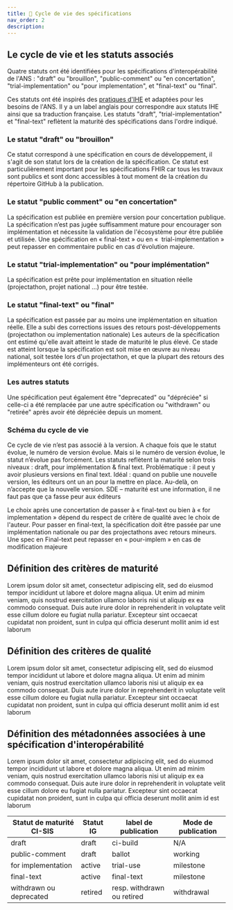 ```yaml
---
title: 🔁 Cycle de vie des spécifications
nav_order: 2
description: 
---
```


## Le cycle de vie et les statuts associés

Quatre statuts ont été identifiées pour les spécifications d'interopérabilité de l'ANS : "draft" ou "brouillon", "public-comment" ou "en concertation", "trial-implementation" ou "pour implementation", et "final-text" ou "final".

Ces statuts ont été inspirés des [pratiques d'IHE](https://wiki.ihe.net/index.php/Comments#Phases_of_Development) et adaptées pour les besoins de l'ANS. Il y a un label anglais pour correspondre aux statuts IHE ainsi que sa traduction française.
Les statuts "draft", "trial-implementation" et "final-text" reflètent la maturité des spécifications dans l'ordre indiqué.

### Le statut "draft" ou "brouillon"

Ce statut correspond à une spécification en cours de développement, il s'agit de son statut lors de la création de la spécification. Ce statut est particulièrement important pour les spécifications FHIR car tous les travaux sont publics et sont donc accessibles à tout moment de la création du répertoire GitHub à la publication.

### Le statut "public comment" ou "en concertation"

La spécification est publiée en première version pour concertation publique. La spécification n’est pas jugée suffisamment mature pour encourager son implémentation et nécessite la validation de l'écosystème pour être publiée et utilisée.
Une spécification en « final-text » ou en «  trial-implementation » peut repasser en commentaire public en cas d'évolution majeure.

### Le statut "trial-implementation" ou "pour implémentation"

La spécification est prête pour implémentation en situation réelle (projectathon, projet national …) pour être testée.

### Le statut "final-text" ou "final"

La spécification est passée par au moins une implémentation en situation réelle. Elle a subi des corrections issues des retours post-développements (projectathon ou implementation nationale)
Les auteurs de la spécification ont estimé qu'elle avait atteint le stade de maturité le plus élevé. Ce stade est atteint lorsque la spécification est soit mise en œuvre au niveau national, soit testée lors d'un projectathon, et que la plupart des retours des implémenteurs ont été corrigés.

### Les autres statuts

Une spécification peut également être "deprecated" ou "dépréciée" si celle-ci a été remplacée par une autre spécification ou "withdrawn" ou "retirée" après avoir été dépréciée depuis un moment.

### Schéma du cycle de vie

Ce cycle de vie n’est pas associé à la version.
A chaque fois que le statut évolue, le numéro de version évolue. Mais si le numéro de version évolue, le statut n’évolue pas forcément.
Les statuts reflètent la maturité selon trois niveaux : draft, pour implémentation & final text.
Problématique : il peut y avoir plusieurs versions en final text. 
Idéal : quand on publie une nouvelle version, les éditeurs ont un an pour la mettre en place. Au-delà, on n’accepte que la nouvelle version.
SDE – maturité est une information, il ne faut pas que ça fasse peur aux éditeurs

Le choix après une concertation de passer à « final-text ou bien à « for implementation » dépend du respect de critère de qualité avec le choix de l'auteur.
Pour passer en final-text, la spécification doit être passée par une implémentation nationale ou par des projectathons avec retours mineurs.
Une spec en Final-text peut repasser en « pour-implem » en cas de modification majeure

## Définition des critères de maturité

Lorem ipsum dolor sit amet, consectetur adipiscing elit, sed do eiusmod tempor incididunt ut labore et dolore magna aliqua. Ut enim ad minim veniam, quis nostrud exercitation ullamco laboris nisi ut aliquip ex ea commodo consequat. Duis aute irure dolor in reprehenderit in voluptate velit esse cillum dolore eu fugiat nulla pariatur. Excepteur sint occaecat cupidatat non proident, sunt in culpa qui officia deserunt mollit anim id est laborum

## Définition des critères de qualité

Lorem ipsum dolor sit amet, consectetur adipiscing elit, sed do eiusmod tempor incididunt ut labore et dolore magna aliqua. Ut enim ad minim veniam, quis nostrud exercitation ullamco laboris nisi ut aliquip ex ea commodo consequat. Duis aute irure dolor in reprehenderit in voluptate velit esse cillum dolore eu fugiat nulla pariatur. Excepteur sint occaecat cupidatat non proident, sunt in culpa qui officia deserunt mollit anim id est laborum

## Définition des métadonnées associées à une spécification d'interopérabilité

Lorem ipsum dolor sit amet, consectetur adipiscing elit, sed do eiusmod tempor incididunt ut labore et dolore magna aliqua. Ut enim ad minim veniam, quis nostrud exercitation ullamco laboris nisi ut aliquip ex ea commodo consequat. Duis aute irure dolor in reprehenderit in voluptate velit esse cillum dolore eu fugiat nulla pariatur. Excepteur sint occaecat cupidatat non proident, sunt in culpa qui officia deserunt mollit anim id est laborum

| Statut de maturité CI-SIS | Statut IG | label de publication | Mode de publication |
| --- | --- | --- | --- |
| draft | draft | ci-build | N/A |
| public-comment | draft | ballot | working |
| for implementation | active | trial-use | milestone |
| final-text | active | final-text | milestone|
| withdrawn ou deprecated | retired | resp. withdrawn ou retired | withdrawal |